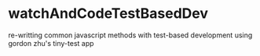 # watchAndCodeTestBasedDev
re-writting common javascript methods with test-based development using gordon zhu's tiny-test app
